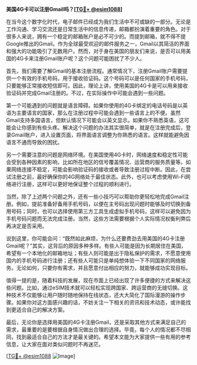 **美国4G卡可以注册Gmail吗？[[TG💪+ @esim1088](https://t.me/s/esim1088)]**

在当今这个数字化时代，电子邮件已经成为我们生活中不可或缺的一部分。无论是工作沟通、学习交流还是日常生活中的信息传递，邮箱都扮演着重要的角色。对于很多人来说，拥有一个稳定的邮箱账户是必不可少的。而提到邮箱，就不得不提Google推出的Gmail。作为全球最受欢迎的邮件服务之一，Gmail以其简洁的界面和强大的功能吸引了无数用户。然而，对于身在美国的朋友们来说，是否可以用美国的4G卡来注册Gmail账户呢？这个问题可能困扰了不少人。

首先，我们需要了解Gmail的基本注册流程。通常情况下，注册Gmail账户需要提供一个有效的手机号码，用于接收验证码。这个号码可以是任何国家的手机号码，只要能够正常接收短信即可。因此，理论上讲，使用美国的4G卡是可以用来接收验证码并完成Gmail注册的。不过，在实际操作中可能会遇到一些问题。

第一个可能遇到的问题就是语言障碍。如果你使用的4G卡绑定的电话号码是以英语为主要语言的国家，那么在注册过程中可能会遇到一些语言上的不便。虽然Gmail支持多国语言，但默认情况下可能会以英文显示。如果你不熟悉英语，这可能会让你感到有些头疼。解决这个问题的办法其实很简单，就是在注册完成后，登录Gmail账户，进入设置页面，将界面语言调整为你熟悉的语言。这样就能避免因语言不通而导致的困扰。

另一个需要注意的问题是网络环境。在美国使用4G卡时，网络速度和稳定性可能会受到各种因素的影响，比如所在地区的信号覆盖情况、运营商的服务质量等。如果网络连接不稳定，可能会影响验证码的接收或者导致注册过程中断。因此，在尝试注册之前，最好确保你的4G网络处于最佳状态。此外，也可以考虑使用Wi-Fi网络进行注册，这样可以更好地保证整个过程的顺利进行。

当然，除了上述两个问题之外，还有一些小技巧可以帮助你更轻松地完成Gmail注册。例如，提前准备好备用手机号码，以便在主号码出现问题时能够及时切换到备用号码；同时，也可以选择使用第三方工具生成虚拟手机号码，这样可以避免因为手机号码问题而无法完成注册。当然，这些方法需要根据个人实际情况权衡利弊后再决定是否采用。

说到这里，你可能会问：“既然如此麻烦，为什么还要费劲去用美国的4G卡注册Gmail呢？”其实，这背后的原因多种多样。有些人可能是因为长期居住在美国，希望有一个本地化的邮箱地址；有些人则可能是出于隐私保护的需求，不愿意使用国内的手机号码进行注册；还有些人可能只是单纯想体验一下不同国家的网络服务。无论如何，只要你有需求，并且愿意付出相应的努力，就能够成功实现目标。

值得一提的是，随着科技的发展，现在市面上已经出现了许多便捷的方式来解决这些问题。比如，通过eSIM技术就可以轻松实现跨国家、跨运营商的无缝切换。这种技术不仅能够让用户随时随地保持在线状态，还大大简化了国际漫游的操作步骤。如果你对这方面感兴趣的话，不妨关注一下相关的资讯和技术动态，或许能找到更适合自己的解决方案。

最后，无论你是选择用美国的4G卡注册Gmail，还是采取其他方式来满足自己的需求，最重要的是要根据自身情况做出合理的选择。毕竟，每个人的情况都不尽相同，找到最适合自己的方法才是最关键的。希望本文能为大家提供一些有用的参考信息，让大家在面对类似问题时不再迷茫。

[[TG💪+ @esim1088](https://t.me/s/esim1088) ![Image](https://i.postimg.cc/4NQfJmqS/Snipaste-2025-05-13-00-14-12.png)]